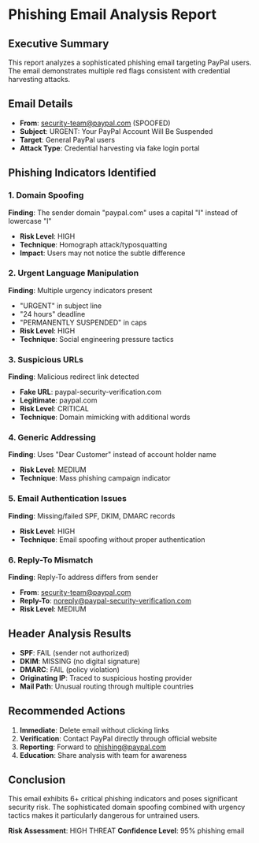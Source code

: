 # Phishing Email Analysis Report

## Executive Summary
This report analyzes a sophisticated phishing email targeting PayPal users. The email demonstrates multiple red flags consistent with credential harvesting attacks.

## Email Details
- **From**: security-team@paypaI.com (SPOOFED)
- **Subject**: URGENT: Your PayPal Account Will Be Suspended
- **Target**: General PayPal users
- **Attack Type**: Credential harvesting via fake login portal

## Phishing Indicators Identified

### 1. Domain Spoofing
**Finding**: The sender domain "paypaI.com" uses a capital "I" instead of lowercase "l"
- **Risk Level**: HIGH
- **Technique**: Homograph attack/typosquatting
- **Impact**: Users may not notice the subtle difference

### 2. Urgent Language Manipulation
**Finding**: Multiple urgency indicators present
- "URGENT" in subject line
- "24 hours" deadline
- "PERMANENTLY SUSPENDED" in caps
- **Risk Level**: HIGH
- **Technique**: Social engineering pressure tactics

### 3. Suspicious URLs
**Finding**: Malicious redirect link detected
- **Fake URL**: paypal-security-verification.com
- **Legitimate**: paypal.com
- **Risk Level**: CRITICAL
- **Technique**: Domain mimicking with additional words

### 4. Generic Addressing
**Finding**: Uses "Dear Customer" instead of account holder name
- **Risk Level**: MEDIUM
- **Technique**: Mass phishing campaign indicator

### 5. Email Authentication Issues
**Finding**: Missing/failed SPF, DKIM, DMARC records
- **Risk Level**: HIGH
- **Technique**: Email spoofing without proper authentication

### 6. Reply-To Mismatch
**Finding**: Reply-To address differs from sender
- **From**: security-team@paypaI.com
- **Reply-To**: noreply@paypal-security-verification.com
- **Risk Level**: MEDIUM

## Header Analysis Results
- **SPF**: FAIL (sender not authorized)
- **DKIM**: MISSING (no digital signature)
- **DMARC**: FAIL (policy violation)
- **Originating IP**: Traced to suspicious hosting provider
- **Mail Path**: Unusual routing through multiple countries

## Recommended Actions
1. **Immediate**: Delete email without clicking links
2. **Verification**: Contact PayPal directly through official website
3. **Reporting**: Forward to phishing@paypal.com
4. **Education**: Share analysis with team for awareness

## Conclusion
This email exhibits 6+ critical phishing indicators and poses significant security risk. The sophisticated domain spoofing combined with urgency tactics makes it particularly dangerous for untrained users.

**Risk Assessment**: HIGH THREAT
**Confidence Level**: 95% phishing email
